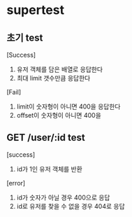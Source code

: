 # supertest

## 초기 test
[Success]

1. 유저 객체를 담은 배열로 응답한다
2. 최대 limit 갯수만큼 응답한다

[Fail]

1. limit이 숫자형이 아니면 400을 응답한다
2. offset이 숫자형이 아니면 400을

 ## GET /user/:id test

[success]
1.  id가 1인 유저 객체를 반환

[error]
1. id가 숫자가 아닐 경우 400으로 응답
2. id로 유저를 찾을 수 없을 경우 404로 응답